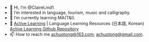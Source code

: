 - 👋 Hi, I’m @ClaireLind1.
- 👀 I’m interested in language, tourism, music and calligraphy.
- 🌱 I’m currently learning MA(T&I).
- 💞️ [Active Learning](https://clairelind1.github.io/) | Language Learning Resources (日本語, Korean) [Active Learning Github Repository](https://github.com/ClaireLind1/ClaireLind1.github.io)
- 📫 How to reach me achuotong@163.com; achuotong@gmail.com.

<!---
ClaireLind1/ClaireLind1 is a ✨ special ✨ repository because its `README.md` (this file) appears on your GitHub profile.
You can click the Preview link to take a look at your changes.
--->
